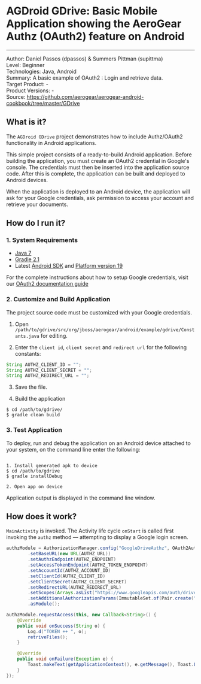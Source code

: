 # AGDroid GDrive: Basic Mobile Application showing the AeroGear Authz (OAuth2) feature on Android
---------
Author: Daniel Passos (dpassos) & Summers Pittman (supittma)   
Level: Beginner   
Technologies: Java, Android   
Summary: A basic example of OAuth2 : Login and retrieve data.   
Target Product: -   
Product Versions: -   
Source: https://github.com/aerogear/aerogear-android-cookbook/tree/master/GDrive   

## What is it?

The ```AGDroid GDrive``` project demonstrates how to include Authz/OAuth2 functionality in Android applications.

This simple project consists of a ready-to-build Android application. Before building the application, you must create an OAuth2 credential in Google's console. The credentials must then be inserted into the application source code. After this is complete, the application can be built and deployed to Android devices.

When the application is deployed to an Android device, the application will ask for your Google credentials, ask permission to access your account and retrieve your documents.

## How do I run it?

### 1. System Requirements

* [Java 7](http://www.oracle.com/technetwork/java/javase/downloads/index.html)
* [Gradle 2.1](http://www.gradle.org/)
* Latest [Android SDK](https://developer.android.com/sdk/index.html) and [Platform version 19](http://developer.android.com/tools/revisions/platforms.html)

For the complete instructions about how to setup Google credentials, visit our [OAuth2 documentation guide](https://aerogear.org/docs/guides/security/oauth2-guide/#Google)

### 2. Customize and Build Application

The project source code must be customized with your Google credentials.

1) Open ```/path/to/gdrive/src/org/jboss/aerogear/android/example/gdrive/Constants.java``` for editing.

2) Enter the ```client id```, ```client secret``` and ```redirect url``` for the following constants:

```java
String AUTHZ_CLIENT_ID = "";
String AUTHZ_CLIENT_SECRET = "";
String AUTHZ_REDIRECT_URL = "";
```
3) Save the file.

4) Build the application
```shell
$ cd /path/to/gdrive/
$ gradle clean build
```

### 3. Test Application

To deploy, run and debug the application on an Android device attached to your system, on the command line enter the following:

```shell

1. Install generated apk to device
$ cd /path/to/gdrive
$ gradle installDebug

2. Open app on device

```

Application output is displayed in the command line window.

## How does it work?

```MainActivity``` is invoked. The Activity life cycle ```onStart``` is called first invoking the ```authz``` method — attempting to display a Google login screen.

```java
authzModule = AuthorizationManager.config("GoogleDriveAuthz", OAuth2AuthorizationConfiguration.class)
        .setBaseURL(new URL(AUTHZ_URL))
        .setAuthzEndpoint(AUTHZ_ENDPOINT)
        .setAccessTokenEndpoint(AUTHZ_TOKEN_ENDPOINT)
        .setAccountId(AUTHZ_ACCOUNT_ID)
        .setClientId(AUTHZ_CLIENT_ID)
        .setClientSecret(AUTHZ_CLIENT_SECRET)
        .setRedirectURL(AUTHZ_REDIRECT_URL)
        .setScopes(Arrays.asList("https://www.googleapis.com/auth/drive"))
        .setAdditionalAuthorizationParams(ImmutableSet.of(Pair.create("access_type", "offline")))
        .asModule();

authzModule.requestAccess(this, new Callback<String>() {
    @Override
    public void onSuccess(String o) {
        Log.d("TOKEN ++ ", o);
        retriveFiles();
    }

    @Override
    public void onFailure(Exception e) {
        Toast.makeText(getApplicationContext(), e.getMessage(), Toast.LENGTH_LONG).show();
    }
});
```
